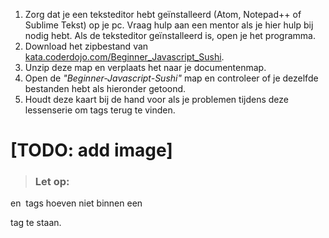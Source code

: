 1. Zorg dat je een teksteditor hebt geïnstalleerd (Atom, Notepad++ of Sublime Tekst) op je pc. Vraag hulp aan een mentor als je hier hulp bij nodig hebt. Als de teksteditor geïnstalleerd is, open je het programma.
2. Download het zipbestand van [kata.coderdojo.com/Beginner_Javascript_Sushi](http://kata.coderdojo.com/Beginner_Javascript_Sushi).
3. Unzip deze map en verplaats het naar je documentenmap.
4. Open de *"Beginner-Javascript-Sushi"* map en controleer of je dezelfde bestanden hebt als hieronder getoond.
5. Houdt deze kaart bij de hand voor als je problemen tijdens deze lessenserie om tags terug te vinden.

# [TODO: add image]

>### Let op:
**<p>** en **<img>** tags hoeven niet binnen een **<div>** tag te staan.
